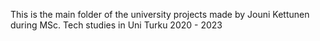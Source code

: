 This is the main folder of the university projects made by Jouni Kettunen during MSc. Tech studies in Uni Turku 2020 - 2023
